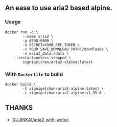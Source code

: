 ## An ease to use aria2 based alpine.

### Usage

```
docker run -d \
        --name aria2 \
        -p 6800:6800 \
        -e SECRET=YOUR_RPC_TOKEN \
        -v YOUR_SAVE_DOWNLOAD_PATH:/downloads \
        -v aria2_data:/data \
	--restart=unless-stopped \
        signigelchan/aria2-alpine:latest
```

### With ``` Dockerfile ``` to build

```
docker build \
        -t signigelchan/aria2-alpine:latest \
        -t signigelchan/aria2-alpine:v1.35.0 .
```

## THANKS

- [XUJINKAI/aria2-with-webui](https://www.github.com/XUJINKAI/aria2-with-webui)
